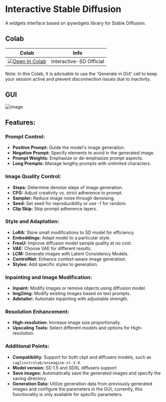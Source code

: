 # Interactive Stable Diffusion
A widgets interface based on ipywidgets library for Stable Diffusion.


## Colab

| Colab | Info
| --- | --- |
[![Open In Colab](https://colab.research.google.com/assets/colab-badge.svg)](https://colab.research.google.com/github/R3gm/SD_diffusers_interactive/blob/main/Stable_diffusion_interactive_notebook.ipynb)  | Interactive-SD Official

Note: In this Colab, it is advisable to use the 'Generate in GUI' cell to keep your session active and prevent disconnection issues due to inactivity.

## GUI

![image](https://github.com/R3gm/SD_diffusers_interactive/assets/114810545/eecfc3f7-54d7-4951-a595-8c98f59a5d89)


## Features:

### Prompt Control:
- **Positive Prompt:** Guide the model's image generation.
- **Negative Prompt:** Specify elements to avoid in the generated image.
- **Prompt Weights:** Emphasize or de-emphasize prompt aspects.
- **Long Prompts:** Manage lengthy prompts with unlimited characters.

### Image Quality Control:
- **Steps:** Determine denoise steps of image generation.
- **CFG:** Adjust creativity vs. strict adherence to prompt.
- **Sampler:** Reduce image noise through denoising.
- **Seed:** Set seed for reproducibility or use -1 for random.
- **Clip Skip:** Skip prompt adherence layers.

### Style and Adaptation:
- **LoRA:** Store small modifications to SD model for efficiency.
- **Embeddings:** Adapt model to a particular style.
- **FreeU:** Improve diffusion model sample quality at no cost.
- **VAE:** Choose VAE for different results.
- **LCM:** Generate images with Latent Consistency Models.
- **ControlNet:** Enhance context-aware image generation.
- **Styles:** Add specific styles to generation.

### Inpainting and Image Modification:
- **Inpaint:** Modify images or remove objects using diffusion model.
- **Img2img:** Modify existing images based on text prompts.
- **Adetailer:** Automate inpainting with adjustable strength.

### Resolution Enhancement:
- **High-resolution:** Increase image size proportionally.
- **Upscaling Tools:** Select different models and options for High-resolution.

### Additional Points:
- **Compatibility**: Support for both ckpt and diffusers models, such as `cagliostrolab/animagine-xl-3.0`.
- **Model version:** SD 1.5 and SDXL diffusers support
- **Save images:** Automatically save the generated images and specify the saving directory.
- **Generation Data:** Utilize generation data from previously generated images and configure the parameters in the GUI; currently, this functionality is only available for specific parameters.
